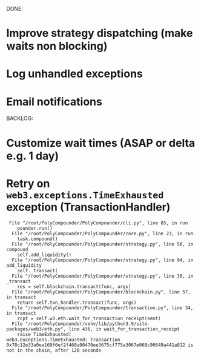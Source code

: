 DONE:
# Improve strategy dispatching (make waits non blocking)
# Log unhandled exceptions
# Email notifications

BACKLOG:

# Customize wait times (ASAP or delta e.g. 1 day)
# Retry on `web3.exceptions.TimeExhausted` exception (TransactionHandler)
```
 File "/root/PolyCompounder/PolyCompounder/cli.py", line 85, in run
    pounder.run()
  File "/root/PolyCompounder/PolyCompounder/core.py", line 23, in run
    task.compound()
  File "/root/PolyCompounder/PolyCompounder/strategy.py", line 56, in compound
    self.add_liquidity()
  File "/root/PolyCompounder/PolyCompounder/strategy.py", line 94, in add_liquidity
    self._transact(
  File "/root/PolyCompounder/PolyCompounder/strategy.py", line 30, in _transact
    res = self.blockchain.transact(func, args)
  File "/root/PolyCompounder/PolyCompounder/blockchain.py", line 57, in transact
    return self.txn_handler.transact(func, args)
  File "/root/PolyCompounder/PolyCompounder/transaction.py", line 34, in transact
    rcpt = self.w3.eth.wait_for_transaction_receipt(sent)
  File "/root/PolyCompounder/venv/lib/python3.9/site-packages/web3/eth.py", line 436, in wait_for_transaction_receipt
    raise TimeExhausted(
web3.exceptions.TimeExhausted: Transaction 0x78c12e33a0ea169f6ef2f468a90470ee3675cf775a3067e068c90649a441a812 is not in the chain, after 120 seconds
```

